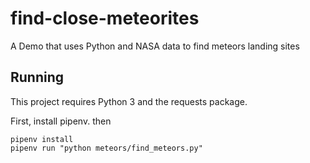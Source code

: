 # find-close-meteorites
A Demo that uses Python and NASA data to find meteors landing sites

## Running

This project requires Python 3 and the requests package.

First, install pipenv.
then
```
pipenv install
pipenv run "python meteors/find_meteors.py"

```